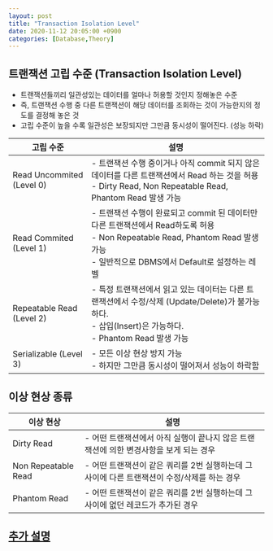 ```yaml
---
layout: post
title: "Transaction Isolation Level"
date: 2020-11-12 20:05:00 +0900
categories: [Database,Theory]
---
```

## 트랜잭션 고립 수준 (Transaction Isolation Level)
- 트랜잭션들끼리 일관성있는 데이터를 얼마나 허용할 것인지 정해놓은 수준
- 즉, 트랜잭션 수행 중 다른 트랜잭션이 해당 데이터를 조회하는 것이 가능한지의 정도를 결정해 놓은 것
- 고립 수준이 높을 수록 일관성은 보장되지만 그만큼 동시성이 떨어진다. (성능 하락)

| 고립 수준  | 설명  |
|---|---|
| Read Uncommited (Level 0)  | - 트랜잭션 수행 중이거나 아직 commit 되지 않은 데이터를 다른 트랜잭션에서 Read 하는 것을 허용<br>- Dirty Read, Non Repeatable Read, Phantom Read 발생 가능  |
| Read Commited (Level 1)  | - 트랜잭션 수행이 완료되고 commit 된 데이터만 다른 트랜잭션에서 Read하도록 허용<br>- Non Repeatable Read, Phantom Read 발생 가능<br>- 일반적으로 DBMS에서 Default로 설정하는 레벨  |
| Repeatable Read (Level 2)  | - 특정 트랜잭션에서 읽고 있는 데이터는 다른 트랜잭션에서 수정/삭제 (Update/Delete)가 불가능하다.<br> - 삽입(Insert)은 가능하다.<br>- Phantom Read 발생 가능   |
| Serializable (Level 3)| - 모든 이상 현상 방지 가능<br>- 하지만 그만큼 동시성이 떨어져서 성능이 하락함 |

## 이상 현상 종류

| 이상 현상  | 설명  |
|---|---|
| Dirty Read  | - 어떤 트랜잭션에서 아직 실행이 끝나지 않은 트랜잭션에 의한 변경사항을 보게 되는 경우 |
| Non Repeatable Read  | - 어떤 트랜잭션이 같은 쿼리를 2번 실행하는데 그 사이에 다른 트랜잭션이 수정/삭제를 하는 경우 |
| Phantom Read  | - 어떤 트랜잭션이 같은 쿼리를 2번 실행하는데 그 사이에 없던 레코드가 추가된 경우 |

## [추가 설명](https://nesoy.github.io/articles/2019-05/Database-Transaction-isolation)
